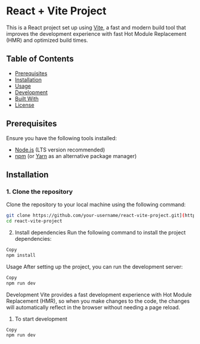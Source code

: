 # React + Vite Project

This is a React project set up using [Vite](https://vitejs.dev/), a fast and modern build tool that improves the development experience with fast Hot Module Replacement (HMR) and optimized build times.

## Table of Contents

- [Prerequisites](#prerequisites)
- [Installation](#installation)
- [Usage](#usage)
- [Development](#development)
- [Built With](#built-with)
- [License](#license)

## Prerequisites

Ensure you have the following tools installed:

- [Node.js](https://nodejs.org/) (LTS version recommended)
- [npm](https://www.npmjs.com/) (or [Yarn](https://yarnpkg.com/) as an alternative package manager)

## Installation

### 1. Clone the repository

Clone the repository to your local machine using the following command:

```bash
git clone https://github.com/your-username/react-vite-project.git](https://github.com/Farmesh/React-Portfolio.git
cd react-vite-project
```

2. Install dependencies
Run the following command to install the project dependencies:

```bash
Copy
npm install

```

Usage
After setting up the project, you can run the development server:

```bash
Copy
npm run dev
```

Development
Vite provides a fast development experience with Hot Module Replacement (HMR), so when you make changes to the code, the changes will automatically reflect in the browser without needing a page reload.

1. To start development
```bash
Copy
npm run dev
